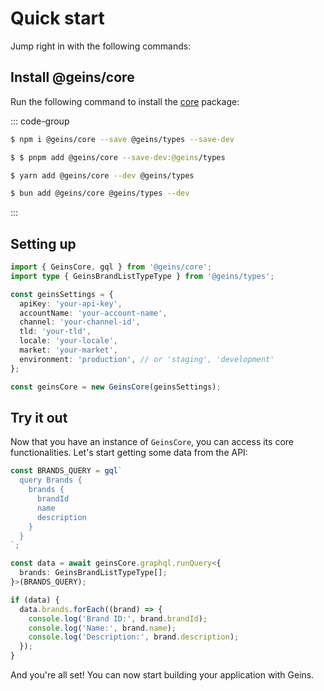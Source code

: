 # Quick start

Jump right in with the following commands:

## Install @geins/core

Run the following command to install the [core](./../packages/core/) package:

::: code-group

```sh [npm]
$ npm i @geins/core --save @geins/types --save-dev
```

```sh [pnpm]
$ $ pnpm add @geins/core --save-dev:@geins/types
```

```sh [yarn]
$ yarn add @geins/core --dev @geins/types
```

```sh [bun]
$ bun add @geins/core @geins/types --dev
```

:::

## Setting up

```typescript
import { GeinsCore, gql } from '@geins/core';
import type { GeinsBrandListTypeType } from '@geins/types';

const geinsSettings = {
  apiKey: 'your-api-key',
  accountName: 'your-account-name',
  channel: 'your-channel-id',
  tld: 'your-tld',
  locale: 'your-locale',
  market: 'your-market',
  environment: 'production', // or 'staging', 'development'
};

const geinsCore = new GeinsCore(geinsSettings);
```

## Try it out

Now that you have an instance of `GeinsCore`, you can access its core functionalities. Let's start getting some data from the API:

```typescript
const BRANDS_QUERY = gql`
  query Brands {
    brands {
      brandId
      name
      description
    }
  }
`;

const data = await geinsCore.graphql.runQuery<{
  brands: GeinsBrandListTypeType[];
}>(BRANDS_QUERY);

if (data) {
  data.brands.forEach((brand) => {
    console.log('Brand ID:', brand.brandId);
    console.log('Name:', brand.name);
    console.log('Description:', brand.description);
  });
}
```

And you're all set! You can now start building your application with Geins.
